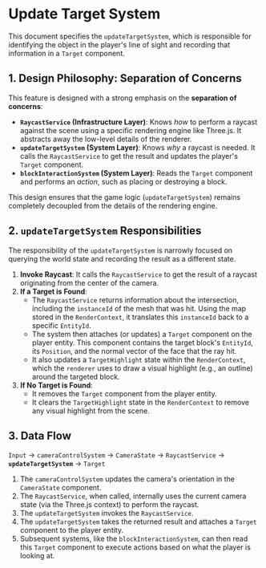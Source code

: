 # Update Target System

This document specifies the `updateTargetSystem`, which is responsible for identifying the object in the player's line of sight and recording that information in a `Target` component.

## 1. Design Philosophy: Separation of Concerns

This feature is designed with a strong emphasis on the **separation of concerns**:

- **`RaycastService` (Infrastructure Layer)**: Knows _how_ to perform a raycast against the scene using a specific rendering engine like Three.js. It abstracts away the low-level details of the renderer.
- **`updateTargetSystem` (System Layer)**: Knows _why_ a raycast is needed. It calls the `RaycastService` to get the result and updates the player's `Target` component.
- **`blockInteractionSystem` (System Layer)**: Reads the `Target` component and performs an _action_, such as placing or destroying a block.

This design ensures that the game logic (`updateTargetSystem`) remains completely decoupled from the details of the rendering engine.

## 2. `updateTargetSystem` Responsibilities

The responsibility of the `updateTargetSystem` is narrowly focused on querying the world state and recording the result as a different state.

1.  **Invoke Raycast**: It calls the `RaycastService` to get the result of a raycast originating from the center of the camera.
2.  **If a Target is Found**:
    - The `RaycastService` returns information about the intersection, including the `instanceId` of the mesh that was hit. Using the map stored in the `RenderContext`, it translates this `instanceId` back to a specific `EntityId`.
    - The system then attaches (or updates) a `Target` component on the player entity. This component contains the target block's `EntityId`, its `Position`, and the normal vector of the face that the ray hit.
    - It also updates a `TargetHighlight` state within the `RenderContext`, which the `renderer` uses to draw a visual highlight (e.g., an outline) around the targeted block.
3.  **If No Target is Found**:
    - It removes the `Target` component from the player entity.
    - It clears the `TargetHighlight` state in the `RenderContext` to remove any visual highlight from the scene.

## 3. Data Flow

`Input` -> `cameraControlSystem` -> `CameraState` -> `RaycastService` -> **`updateTargetSystem`** -> `Target`

1.  The `cameraControlSystem` updates the camera's orientation in the `CameraState` component.
2.  The `RaycastService`, when called, internally uses the current camera state (via the Three.js context) to perform the raycast.
3.  The `updateTargetSystem` invokes the `RaycastService`.
4.  The `updateTargetSystem` takes the returned result and attaches a `Target` component to the player entity.
5.  Subsequent systems, like the `blockInteractionSystem`, can then read this `Target` component to execute actions based on what the player is looking at.
